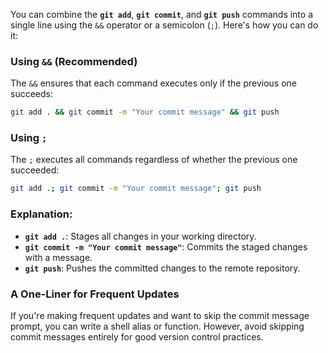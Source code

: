 You can combine the **`git add`**, **`git commit`**, and **`git push`** commands into a single line using the `&&` operator or a semicolon (`;`). Here's how you can do it:

### Using `&&` (Recommended)
The `&&` ensures that each command executes only if the previous one succeeds:

```bash
git add . && git commit -m "Your commit message" && git push
```

### Using `;`
The `;` executes all commands regardless of whether the previous one succeeded:

```bash
git add .; git commit -m "Your commit message"; git push
```

### Explanation:
- **`git add .`**: Stages all changes in your working directory.
- **`git commit -m "Your commit message"`**: Commits the staged changes with a message.
- **`git push`**: Pushes the committed changes to the remote repository.

### A One-Liner for Frequent Updates
If you're making frequent updates and want to skip the commit message prompt, you can write a shell alias or function. However, avoid skipping commit messages entirely for good version control practices.